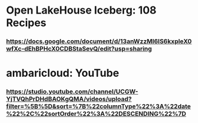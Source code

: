 # Open LakeHouse Iceberg: 108 Recipes
### https://docs.google.com/document/d/13anWzzMl6IS6kxpIeX0wfXc-dEhBPHcX0CDBStaSevQ/edit?usp=sharing


# ambaricloud: YouTube
### https://studio.youtube.com/channel/UCGW-YjTVQhPrDHdBAOKgQMA/videos/upload?filter=%5B%5D&sort=%7B%22columnType%22%3A%22date%22%2C%22sortOrder%22%3A%22DESCENDING%22%7D

